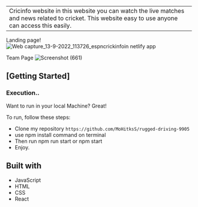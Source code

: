 <table>
<tr>
<td>Cricinfo website in this website you can watch the live matches and news related to cricket.
  This website easy to use anyone can access this easily.
</td>
</tr>
</table>

Landing page!
![Web capture_13-9-2022_113726_espncrickinfoin netlify app](https://user-images.githubusercontent.com/17249211/191015884-bd3c5547-bab6-4486-82a2-de1c1180f72a.jpeg)

Team Page
![Screenshot (661)](https://user-images.githubusercontent.com/97455988/166237610-64fc31e5-bc5d-472d-b514-e55eb2ee0a95.png)



## [Getting Started]

### Execution..
Want to run in your local Machine? Great!

To run, follow these steps:

- Clone my repository `https://github.com/MoHitksS/rugged-driving-9905`
- use npm install command on terminal
- Then run npm run start or npm start
- Enjoy.


## Built with 
- JavaScript 
- HTML
- CSS
- React
